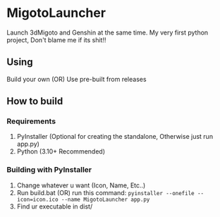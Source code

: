 # MigotoLauncher
Launch 3dMigoto and Genshin at the same time. My very first python project, Don't blame me if its shit!!

## Using
Build your own (OR) Use pre-built from releases

## How to build
### Requirements
1. PyInstaller (Optional for creating the standalone, Otherwise just run app.py)
2. Python (3.10+ Recommended)

### Building with PyInstaller
1. Change whatever u want (Icon, Name, Etc..)
2. Run build.bat (OR) run this command: ``pyinstaller --onefile --icon=icon.ico --name MigotoLauncher app.py``
3. Find ur executable in dist/
